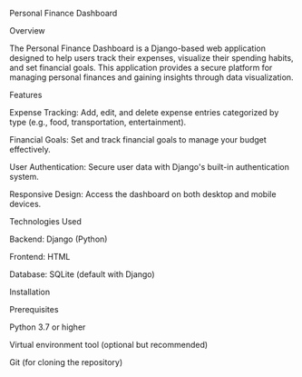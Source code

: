 
Personal Finance Dashboard

Overview

The Personal Finance Dashboard is a Django-based web application designed to help users track their expenses, visualize their spending habits, and set financial goals. This application provides a secure platform for managing personal finances and gaining insights through data visualization.


Features

Expense Tracking: Add, edit, and delete expense entries categorized by type (e.g., food, transportation, entertainment).

Financial Goals: Set and track financial goals to manage your budget effectively.

User Authentication: Secure user data with Django's built-in authentication system.

Responsive Design: Access the dashboard on both desktop and mobile devices.


Technologies Used

Backend: Django (Python)

Frontend: HTML

Database: SQLite (default with Django)


Installation

Prerequisites

Python 3.7 or higher

Virtual environment tool (optional but recommended)

Git (for cloning the repository)

